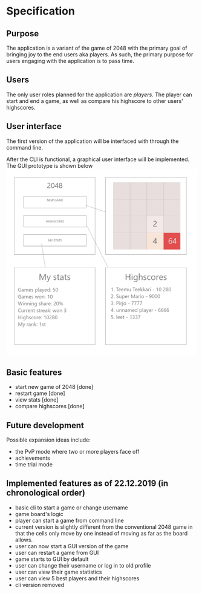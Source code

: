 # Specification

## Purpose
The application is a variant of the game of 2048 with the primary goal of bringing joy to the end users aka players. As such, the primary purpose for users engaging with the application is to pass time.

## Users
The only user roles planned for the application are *players*. The player can start and end a game, as well as compare his highscore to other users' highscores. 

## User interface
The first version of the application will be interfaced with through the command line. 

After the CLI is functional, a graphical user interface will be implemented. The GUI prototype is shown below
![GUI](https://raw.githubusercontent.com/yusifsalam/ot-harjoitustyo/master/documentation/images/prototype.png)

## Basic features
- start new game of 2048 [done]
- restart game [done]
- view stats [done]
- compare highscores [done]

## Future development
Possible expansion ideas include:
- the PvP mode where two or more players face off
- achievements
- time trial mode

## Implemented features as of 22.12.2019 (in chronological order)
- basic cli to start a game or change username
- game board's logic
- player can start a game from command line
- current version is slightly different from the conventional 2048 game in that the cells only move by one instead of moving as far as the board allows. 
- user can now start a GUI version of the game 
- user can restart a game from GUI
- game starts to GUI by default
- user can change their username or log in to old profile
- user can view their game statistics
- user can view 5 best players and their highscores
- cli version removed